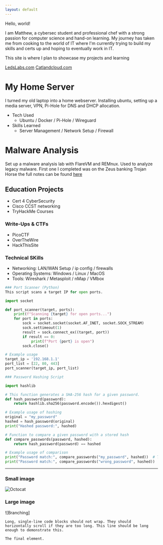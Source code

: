 ```yaml
---
layout: default
---
```


Hello, world!

I am Matthew, a cybersec student and professional chef with a strong passion for computer science and hand-on learning. My journey has taken me from cooking to the world of IT where I'm currently trying to build my skills and certs up and hoping to eventually work in IT.

This site is where I plan to showcase my projects and learning 

[LedsLabs.com](https://ledslabs.com/)
[Catlandcloud.com](https://catlandcloud.com/)

# My Home Server

I turned my old laptop into a home webserver. Installing ubuntu, setting up a media server, VPN, Pi-Hole for DNS and DHCP allocation. 

- Tech Used
  - Ubuntu / Docker / Pi-Hole / Wireguard 
- Skills Learned
    - Server Management / Network Setup / Firewall
 
# Malware Analysis

Set up a malware analysis lab with FlareVM and REMnux. Used to analyze legacy malware. First one I completed was on the Zeus banking Trojan Horse the full notes can be found [here](https://github.com/Leds789/leds789.github.io/tree/main/Malware%20Analysis)

## Education Projects

*   Cert 4 CyberSecurity
*   Cisco CCST networking
*   TryHackMe Courses 


### Write-Ups & CTFs

*  PicoCTF
*  OverTheWire
*  HackThisSite

### Technical SKills

*  Networking: LAN/WAN Setup / ip config / firewalls
*  Operating Systems: Windows / Linux / MacOS
*  Tools: Wireshark / Metasploit / nMap / VMbox

```python
### Port Scanner (Python)
This script scans a target IP for open ports.

import socket

def port_scanner(target, ports):
    print(f"Scanning {target} for open ports...")
    for port in ports:
        sock = socket.socket(socket.AF_INET, socket.SOCK_STREAM)
        sock.settimeout(1)
        result = sock.connect_ex((target, port))
        if result == 0:
            print(f"Port {port} is open")
        sock.close()

# Example usage
target_ip = '192.168.1.1'
port_list = [22, 80, 443]
port_scanner(target_ip, port_list)

```

```python
### Password Hashing Script

import hashlib

# This function generates a SHA-256 hash for a given password.
def hash_password(password):
    return hashlib.sha256(password.encode()).hexdigest()

# Example usage of hashing
original = "my_password"
hashed = hash_password(original)
print("Hashed password:", hashed)

# Function to compare a given password with a stored hash
def compare_passwords(password, hashed):
    return hash_password(password) == hashed

# Example usage of comparison
print("Password match:", compare_passwords("my_password", hashed))  # True
print("Password match:", compare_passwords("wrong_password", hashed))  # False

```

* * *

### Small image

![Octocat](https://github.githubassets.com/images/icons/emoji/octocat.png)

### Large image

![Branching]




```
Long, single-line code blocks should not wrap. They should horizontally scroll if they are too long. This line should be long enough to demonstrate this.
```

```
The final element.
```
